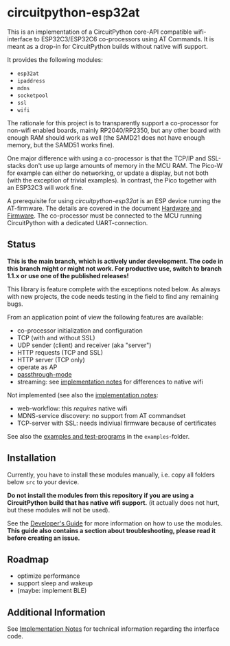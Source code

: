 circuitpython-esp32at
=====================

This is an implementation of a CircuitPython core-API compatible
wifi-interface to ESP32C3/ESP32C6 co-processors using AT Commands. It
is meant as a drop-in for CircuitPython builds without native wifi
support.

It provides the following modules:

  - `esp32at`
  - `ipaddress`
  - `mdns`
  - `socketpool`
  - `ssl`
  - `wifi`

The rationale for this project is to transparently support a
co-processor for non-wifi enabled boards, mainly RP2040/RP2350, but
any other board with enough RAM should work as well (the SAMD21 does
not have enough memory, but the SAMD51 works fine).

One major difference with using a co-processor is that the TCP/IP and
SSL-stacks don't use up large amounts of memory in the MCU RAM. The
Pico-W for example can either do networking, or update a display, but
not both (with the exception of trivial examples). In contrast, the
Pico together with an ESP32C3 will work fine.

A prerequisite for using *circuitpython-esp32at* is an ESP device
running the AT-firmware. The details are covered in the document
[Hardware and Firmware](./doc/hardware_firmware.md). The co-processor
must be connected to the MCU running CircuitPython with a dedicated
UART-connection.


Status
------

**This is the main branch, which is actively under development. The
code in this branch might or might not work.  For productive use,
switch to branch 1.1.x or use one of the published releases!**

This library is feature complete with the exceptions noted below. As
always with new projects, the code needs testing in the field to find
any remaining bugs.

From an application point of view the following features are available:

  - co-processor initialization and configuration
  - TCP (with and without SSL)
  - UDP sender (client) and receiver (aka "server")
  - HTTP requests (TCP and SSL)
  - HTTP server (TCP only)<br>
  - operate as AP
  - [passthrough-mode](./doc/dev_guide.md#passthrough-mode-and-passthrough-policy)
  - streaming: see [implementation notes](./doc/impl_notes.md) for differences
    to native wifi

Not implemented (see also the [implementation notes](./doc/impl_notes.md):

  - web-workflow: this *requires* native wifi
  - MDNS-service discovery: no support from AT commandset
  - TCP-server with SSL: needs indiviual firmware because of certificates

See also the [examples and test-programs](./examples/README.md) in the
`examples`-folder.


Installation
------------

Currently, you have to install these modules manually, i.e. copy
all folders below `src` to your device.

**Do not install the modules from this repository if you are using a
CircuitPython build that has native wifi support.** (it actually does not
hurt, but these modules will not be used).

See the [Developer's Guide](./doc/dev_guide.md) for more information
on how to use the modules. **This guide also contains a section about
troubleshooting, please read it before creating an issue.**


Roadmap
-------

  - optimize performance
  - support sleep and wakeup
  - (maybe: implement BLE)


Additional Information
----------------------

See [Implementation Notes](./doc/impl_notes.md) for technical information
regarding the interface code.
